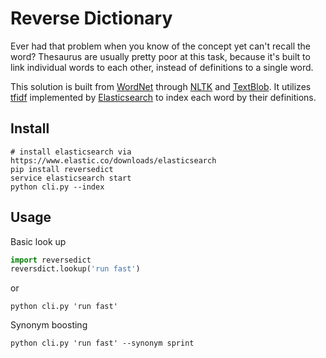 Reverse Dictionary
==================

Ever had that problem when you know of the concept yet can't recall the word? Thesaurus are usually pretty poor at this task, because it's built to link individual words to each other, instead of definitions to a single word.

This solution is built from [WordNet](https://wordnet.princeton.edu/) through [NLTK](http://www.nltk.org) and [TextBlob](http://textblob.readthedocs.org/en/dev/). It utilizes [tfidf](https://en.wikipedia.org/wiki/Tf%E2%80%93idf) implemented by [Elasticsearch](https://www.elastic.co/) to index each word by their definitions.

Install
-------

```shell
# install elasticsearch via https://www.elastic.co/downloads/elasticsearch 
pip install reversedict
service elasticsearch start
python cli.py --index
```

Usage
-----

Basic look up

```python
import reversedict
reversdict.lookup('run fast')
```

or

```shell
python cli.py 'run fast'
```

Synonym boosting

```shell
python cli.py 'run fast' --synonym sprint
```
